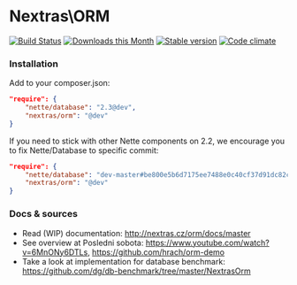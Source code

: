 Nextras\ORM
===========

[![Build Status](https://travis-ci.org/nextras/orm.svg?branch=master)](https://travis-ci.org/nextras/orm)
[![Downloads this Month](https://img.shields.io/packagist/dm/nextras/orm.svg?style=flat)](https://packagist.org/packages/nextras/orm)
[![Stable version](http://img.shields.io/packagist/v/nextras/orm.svg?style=flat)](https://packagist.org/packages/nextras/orm)
[![Code climate](http://img.shields.io/codeclimate/github/nextras/orm.svg?style=flat)](https://codeclimate.com/github/nextras/orm)


### Installation

Add to your composer.json:

```json
"require": {
	"nette/database": "2.3@dev",
	"nextras/orm": "@dev"
}
```

If you need to stick with other Nette components on 2.2, we encourage you to fix Nette/Database to specific commit: 

```json
"require": {
	"nette/database": "dev-master#be800e5b6d7175ee7488e0c40cf37d91dc82ce22",
	"nextras/orm": "@dev"
}
```

### Docs & sources

- Read (WIP) documentation: http://nextras.cz/orm/docs/master
- See overview at Posledni sobota: https://www.youtube.com/watch?v=6MnONy6DTLs, https://github.com/hrach/orm-demo
- Take a look at implementation for database benchmark: https://github.com/dg/db-benchmark/tree/master/NextrasOrm
